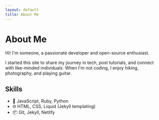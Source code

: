 ```yaml
---
layout: default
title: About Me
---
```


# About Me

Hi! I'm someone, a passionate developer and open-source enthusiast.

I started this site to share my journey in tech, post tutorials, and connect with like-minded individuals. When I'm not coding, I enjoy hiking, photography, and playing guitar.

## Skills

- 🔧 JavaScript, Ruby, Python
- 🌐 HTML, CSS, Liquid (Jekyll templating)
- 📦 Git, Jekyll, Netlify
